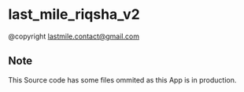 # last_mile_riqsha_v2

@copyright lastmile.contact@gmail.com

## Note
This Source code has some files ommited as this App is in production.
